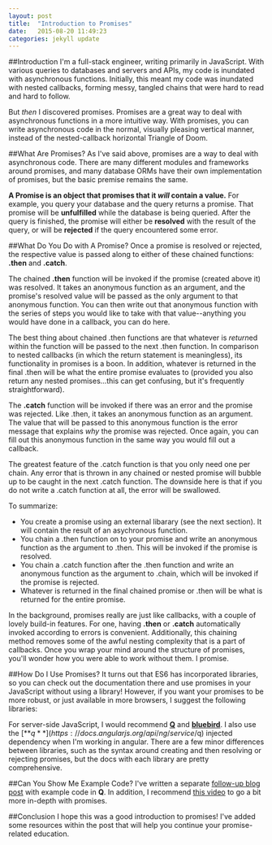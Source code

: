 ```yaml
---
layout: post
title:  "Introduction to Promises"
date:   2015-08-20 11:49:23
categories: jekyll update
---
```


##Introduction
I'm a full-stack engineer, writing primarily in JavaScript. With various queries to databases and servers and APIs, my code is inundated with asynchronous functions. Initially, this meant my code was inundated with nested callbacks, forming messy, tangled chains that were hard to read and hard to follow.

But *then* I discovered promises. Promises are a great way to deal with asynchronous functions in a more intuitive way. With promises, you can write asynchronous code in the normal, visually pleasing vertical manner, instead of the nested-callback horizontal Triangle of Doom.

##What Are Promises?
As I've said above, promises are a way to deal with asynchronous code. There are many different modules and frameworks around promises, and many database ORMs have their own implementation of promises, but the basic premise remains the same.

**A Promise is an object that promises that it *will* contain a value.** For example, you query your database and the query returns a promise. That promise will be **unfulfilled** while the database is being queried. After the query is finished, the promise will either be **resolved** with the result of the query, or will be **rejected** if the query encountered some error.

##What Do You Do with A Promise?
Once a promise is resolved or rejected, the respective value is passed along to either of these chained functions: **.then** and **.catch**. 

The chained **.then** function will be invoked if the promise (created above it) was resolved. It takes an anonymous function as an argument, and the promise's resolved value will be passed as the only argument to that anonymous function. You can then write out that anonymous function with the series of steps you would like to take with that value--anything you would have done in a callback, you can do here.

The best thing about chained .then functions are that whatever is *return*ed within the function will be passed to the next .then function. In comparison to nested callbacks (in which the return statement is meaningless), its functionality in promises is a boon. In addition, whatever is returned in the final .then will be what the entire promise evaluates to (provided you also return any nested promises...this can get confusing, but it's frequently straightforward).

The **.catch** function will be invoked if there was an error and the promise was rejected. Like .then, it takes an anonymous function as an argument. The value that will be passed to this anonymous function is the error message that explains *why* the promise was rejected. Once again, you can fill out this anonymous function in the same way you would fill out a callback.

The greatest feature of the .catch function is that you only need one per chain. Any error that is thrown in any chained or nested promise will bubble up to be caught in the next .catch function. The downside here is that if you do not write a .catch function at all, the error will be swallowed.

To summarize:

*  You create a promise using an external libarary (see the next section). It will contain the result of an asychronous function.
*  You chain a .then function on to your promise and write an anonymous function as the argument to .then. This will be invoked if the promise is resolved.
*  You chain a .catch function after the .then function and write an anonymous function as the argument to .chain, which will be invoked if the promise is rejected.
*  Whatever is returned in the final chained promise or .then will be what is returned for the entire promise. 

In the background, promises really are just like callbacks, with a couple of lovely build-in features. For one, having **.then** or **.catch** automatically invoked according to errors is convenient. Additionally, this chaining method removes some of the awful nesting complexity that is a part of callbacks. Once you wrap your mind around the structure of promises, you'll wonder how you were able to work without them. I promise.

##How Do I Use Promises?
It turns out that ES6 has incorporated libraries, so you can check out the documentation there and use promises in your JavaScript without using a library! However, if you want your promises to be more robust, or just available in more browsers, I suggest the following libraries:

For server-side JavaScript, I would recommend [**Q**](https://github.com/kriskowal/q) and [**bluebird**](https://github.com/petkaantonov/bluebird). I also use the [**$q**](https://docs.angularjs.org/api/ng/service/$q) injected dependency when I'm working in angular. There are a few minor differences between libraries, such as the syntax around creating and then resolving or rejecting promises, but the docs with each library are pretty comprehensive.

##Can You Show Me Example Code?
I've written a separate [follow-up blog post](https://kstrack-grose.github.io/jekyll/update/2015/08/26/promises-the-code.html) with example code in **Q**. In addition, I recommend [this video](https://www.youtube.com/watch?v=OU7WuVGSuZw&feature=youtu.be) to go a bit more in-depth with promises.

##Conclusion
I hope this was a good introduction to promises! I've added some resources within the post that will help you continue your promise-related education.